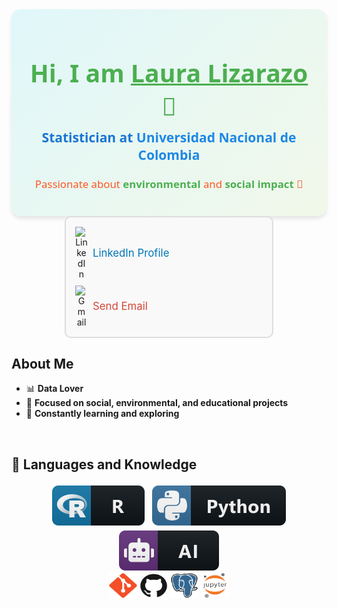 <div align="center" style="font-family: 'Segoe UI', Tahoma, Geneva, Verdana, sans-serif; padding: 20px; background: linear-gradient(135deg, #e0f7fa, #f1f8e9); border-radius: 15px; box-shadow: 0px 4px 6px rgba(0, 0, 0, 0.1);">
  <h1 style="color: #4CAF50; font-size: 2.8em; margin-bottom: 10px;">
    Hi, I am <span style="text-decoration: underline;">Laura Lizarazo</span> 👋
  </h1>
  <h2 style="color: #1976D2; margin-top: 0;">
    Statistician at 
    <a href="https://unal.edu.co" style="text-decoration: none; font-weight: bold; color: #1E88E5;">Universidad Nacional de Colombia</a>
  </h2>
  <p style="margin-top: 20px;">
  </p>
  <p style="margin-top: 10px; font-size: 1.2em; color: #FF5722; line-height: 1.6;">
    Passionate about <b style="color: #4CAF50;">environmental</b> and <b style="color: #4CAF50;">social impact</b> 🥰
  </p>
</div>

<div align="center" style="border: 2px solid #ddd; border-radius: 10px; padding: 15px; width: 300px; margin: auto; background-color: #f9f9f9;">
  <a href="https://www.linkedin.com/in/laura-johana-lizarazo-reyes" target="_blank" style="text-decoration: none; display: flex; align-items: center; margin-bottom: 10px;">
    <img src="https://cdn.jsdelivr.net/gh/devicons/devicon/icons/linkedin/linkedin-original.svg" alt="LinkedIn" width="20" style="vertical-align: middle; margin-right: 8px;">
    <span style="font-size: 1.2em; color: #0077B5;">LinkedIn Profile</span>
  </a>
  <a href="mailto:lauraj.lizarazo@gmail.com" target="_blank" style="text-decoration: none; display: flex; align-items: center;">
    <img src="https://cdn.jsdelivr.net/gh/devicons/devicon/icons/google/google-original.svg" alt="Gmail" width="20" style="vertical-align: middle; margin-right: 8px;">
    <span style="font-size: 1.2em; color: #D44638;">Send Email</span>
  </a>
</div>


## About Me

- 📊 **Data Lover**
- 🌳 **Focused on social, environmental, and educational projects**
- 📖 **Constantly learning and exploring**

<br>

## 🚀 Languages and Knowledge

<p align="center">
  <img src="https://github.com/MikeCodesDotNET/ColoredBadges/blob/master/svg/dev/languages/r.svg" alt="R" style="vertical-align:top; margin:4px">
  <img src="https://github.com/MikeCodesDotNET/ColoredBadges/blob/master/svg/dev/languages/python.svg" alt="Python" style="vertical-align:top; margin:4px">
  <img src="https://github.com/MikeCodesDotNET/ColoredBadges/blob/master/svg/dev/misc/ai.svg" alt="AI" style="vertical-align:top; margin:4px">
  
  <br>
  
  <img src="https://github.com/devicons/devicon/blob/master/icons/git/git-original.svg" alt="Git" width="45" height="40">
  <img src="https://github.com/devicons/devicon/blob/master/icons/github/github-original.svg" alt="GitHub" width="45" height="40">
  <img src="https://github.com/devicons/devicon/blob/master/icons/postgresql/postgresql-original.svg" alt="PostgreSQL" width="45" height="40">
  <img src="https://raw.githubusercontent.com/github/explore/80688e429a7d4ef2fca1e82350fe8e3517d3494d/topics/jupyter-notebook/jupyter-notebook.png" alt="Jupyter Notebook" width="45" height="40">
</p>

<br>
